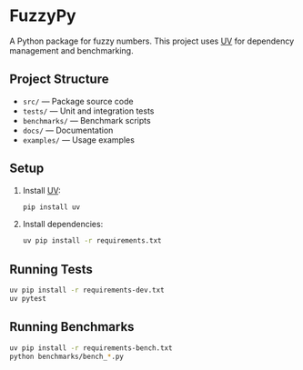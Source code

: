 # FuzzyPy

A Python package for fuzzy numbers. This project uses [UV](https://github.com/astral-sh/uv) for dependency management and benchmarking.

## Project Structure
- `src/` — Package source code
- `tests/` — Unit and integration tests
- `benchmarks/` — Benchmark scripts
- `docs/` — Documentation
- `examples/` — Usage examples

## Setup
1. Install [UV](https://github.com/astral-sh/uv):
   ```bash
   pip install uv
   ```
2. Install dependencies:
   ```bash
   uv pip install -r requirements.txt
   ```

## Running Tests
```bash
uv pip install -r requirements-dev.txt
uv pytest
```

## Running Benchmarks
```bash
uv pip install -r requirements-bench.txt
python benchmarks/bench_*.py
```
